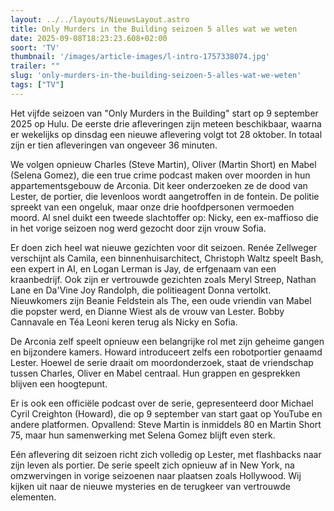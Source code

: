 ```yaml
---
layout: ../../layouts/NieuwsLayout.astro
title: Only Murders in the Building seizoen 5 alles wat we weten
date: 2025-09-08T18:23:23.608+02:00
soort: 'TV'
thumbnail: '/images/article-images/l-intro-1757338074.jpg'
trailer: ""
slug: 'only-murders-in-the-building-seizoen-5-alles-wat-we-weten'
tags: ["TV"]
---
```


Het vijfde seizoen van "Only Murders in the Building" start op 9 september 2025
op Hulu. De eerste drie afleveringen zijn meteen beschikbaar, waarna er
wekelijks op dinsdag een nieuwe aflevering volgt tot 28 oktober. In totaal zijn
er tien afleveringen van ongeveer 36 minuten.

We volgen opnieuw Charles (Steve Martin), Oliver (Martin Short) en Mabel (Selena
Gomez), die een true crime podcast maken over moorden in hun appartementsgebouw
de Arconia. Dit keer onderzoeken ze de dood van Lester, de portier, die
levenloos wordt aangetroffen in de fontein. De politie spreekt van een ongeluk,
maar onze drie hoofdpersonen vermoeden moord. Al snel duikt een tweede
slachtoffer op: Nicky, een ex-maffioso die in het vorige seizoen nog werd
gezocht door zijn vrouw Sofia.

Er doen zich heel wat nieuwe gezichten voor dit seizoen. Renée Zellweger
verschijnt als Camila, een binnenhuisarchitect, Christoph Waltz speelt Bash, een
expert in AI, en Logan Lerman is Jay, de erfgenaam van een kraanbedrijf. Ook
zijn er vertrouwde gezichten zoals Meryl Streep, Nathan Lane en Da'Vine Joy
Randolph, die politieagent Donna vertolkt. Nieuwkomers zijn Beanie Feldstein als
The, een oude vriendin van Mabel die popster werd, en Dianne Wiest als de vrouw
van Lester. Bobby Cannavale en Téa Leoni keren terug als Nicky en Sofia.

De Arconia zelf speelt opnieuw een belangrijke rol met zijn geheime gangen en
bijzondere kamers. Howard introduceert zelfs een robotportier genaamd Lester.
Hoewel de serie draait om moordonderzoek, staat de vriendschap tussen Charles,
Oliver en Mabel centraal. Hun grappen en gesprekken blijven een hoogtepunt.

Er is ook een officiële podcast over de serie, gepresenteerd door Michael Cyril
Creighton (Howard), die op 9 september van start gaat op YouTube en andere
platformen. Opvallend: Steve Martin is inmiddels 80 en Martin Short 75, maar hun
samenwerking met Selena Gomez blijft even sterk.

Eén aflevering dit seizoen richt zich volledig op Lester, met flashbacks naar
zijn leven als portier. De serie speelt zich opnieuw af in New York, na
omzwervingen in vorige seizoenen naar plaatsen zoals Hollywood. Wij kijken uit
naar de nieuwe mysteries en de terugkeer van vertrouwde elementen.